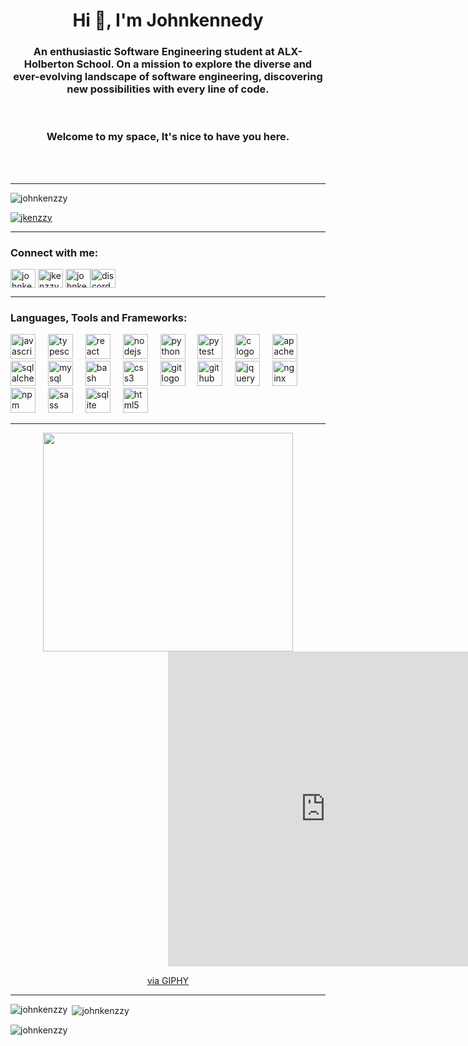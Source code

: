 <h1 align="center">Hi 👋, I'm Johnkennedy</h1>
<h3 align="center">An enthusiastic Software Engineering student at ALX-Holberton School. On a mission to explore the diverse and ever-evolving landscape of software engineering, discovering new possibilities with every line of code.</h3><br>

<h3 align="center">Welcome to my space, It's nice to have you here.</h3><br><br>

---

<p align="left"> <img src="https://komarev.com/ghpvc/?username=johnkenzzy&label=Profile%20views&color=0e75b6&style=flat" alt="johnkenzzy" /> </p>

<p align="left"> <a href="https://twitter.com/jkenzzy" target="blank"><img src="https://img.shields.io/twitter/follow/jkenzzy?logo=twitter&style=for-the-badge" alt="jkenzzy" /></a> </p>

---

<h3 align="left">Connect with me:</h3>
<p align="left">
<a href="https://codepen.io/johnkenzzy" target="blank"><img align="center" src="https://raw.githubusercontent.com/rahuldkjain/github-profile-readme-generator/master/src/images/icons/Social/codepen.svg" alt="johnkenzzy" height="30" width="40" /></a>
<a href="https://twitter.com/jkenzzy" target="blank"><img align="center" src="https://raw.githubusercontent.com/rahuldkjain/github-profile-readme-generator/master/src/images/icons/Social/twitter.svg" alt="jkenzzy" height="30" width="40" /></a>
<a href="https://linkedin.com/in/johnkennedy umeh" target="blank"><img align="center" src="https://raw.githubusercontent.com/rahuldkjain/github-profile-readme-generator/master/src/images/icons/Social/linked-in-alt.svg" alt="johnkennedy umeh" height="30" width="40" /></a><a title="Johnkennedy Umeh" target="blank"><img  align="center" src="https://raw.githubusercontent.com/maurodesouza/profile-readme-generator/master/src/assets/icons/social/discord/default.svg" width="40" height="30" alt="discord logo" /></a>
</p>

---

<h3 align="left">Languages, Tools and Frameworks:</h3>
<div align="left">
  <img src="https://cdn.jsdelivr.net/gh/devicons/devicon/icons/javascript/javascript-original.svg" height="40" alt="javascript logo"  />
  <img width="12" />
  <img src="https://cdn.jsdelivr.net/gh/devicons/devicon/icons/typescript/typescript-original.svg" height="40" alt="typescript logo"  />
  <img width="12" />
  <img src="https://cdn.jsdelivr.net/gh/devicons/devicon/icons/react/react-original.svg" height="40" alt="react logo"  />
  <img width="12" />
  <img src="https://cdn.jsdelivr.net/gh/devicons/devicon/icons/nodejs/nodejs-original.svg" height="40" alt="nodejs logo"  />
  <img width="12" />
  <img src="https://cdn.jsdelivr.net/gh/devicons/devicon/icons/python/python-original.svg" height="40" alt="python logo"  />
  <img width="12" />
  <img src="https://cdn.jsdelivr.net/gh/devicons/devicon/icons/pytest/pytest-original.svg" height="40" alt="pytest logo"  />
  <img width="12" />
  <img src="https://cdn.jsdelivr.net/gh/devicons/devicon/icons/c/c-original.svg" height="40" alt="c logo"  />
  <img width="12" />
  <img src="https://cdn.jsdelivr.net/gh/devicons/devicon/icons/apache/apache-original.svg" height="40" alt="apache logo"  />
  <img width="12" />
  <img src="https://cdn.jsdelivr.net/gh/devicons/devicon/icons/sqlalchemy/sqlalchemy-original.svg" height="40" alt="sqlalchemy logo"  />
  <img width="12" />
  <img src="https://cdn.jsdelivr.net/gh/devicons/devicon/icons/mysql/mysql-original.svg" height="40" alt="mysql logo"  />
  <img width="12" />
  <img src="https://cdn.jsdelivr.net/gh/devicons/devicon/icons/bash/bash-original.svg" height="40" alt="bash logo"  />
  <img width="12" />
  <img src="https://cdn.jsdelivr.net/gh/devicons/devicon/icons/css3/css3-original.svg" height="40" alt="css3 logo"  />
  <img width="12" />
  <img src="https://cdn.jsdelivr.net/gh/devicons/devicon/icons/git/git-original.svg" height="40" alt="git logo"  />
  <img width="12" />
  <img src="https://cdn.jsdelivr.net/gh/devicons/devicon/icons/github/github-original.svg" height="40" alt="github logo"  />
  <img width="12" />
  <img src="https://cdn.jsdelivr.net/gh/devicons/devicon/icons/jquery/jquery-original.svg" height="40" alt="jquery logo"  />
  <img width="12" />
  <img src="https://cdn.jsdelivr.net/gh/devicons/devicon/icons/nginx/nginx-original.svg" height="40" alt="nginx logo"  />
  <img width="12" />
  <img src="https://cdn.jsdelivr.net/gh/devicons/devicon/icons/npm/npm-original-wordmark.svg" height="40" alt="npm logo"  />
  <img width="12" />
  <img src="https://cdn.jsdelivr.net/gh/devicons/devicon/icons/sass/sass-original.svg" height="40" alt="sass logo"  />
  <img width="12" />
  <img src="https://cdn.jsdelivr.net/gh/devicons/devicon/icons/sqlite/sqlite-original.svg" height="40" alt="sqlite logo"  />
  <img width="12" />
  <img src="https://cdn.jsdelivr.net/gh/devicons/devicon/icons/html5/html5-original.svg" height="40" alt="html5 logo"  />
</div>

---

<div align="center">
  <img height="350" width="400" src=""  />
  <div style="width:100%;height:0;padding-bottom:100%;position:relative;"><iframe src="https://giphy.com/embed/78XCFBGOlS6keY1Bil" width="100%" height="100%" style="position:absolute" frameBorder="0" class="giphy-embed" allowFullScreen></iframe></div><p><a href="https://giphy.com/gifs/PizzaNinjas-programmer-pizza-ninjas-pizzaninjas-78XCFBGOlS6keY1Bil">via GIPHY</a></p>
</div>

---

<p><img align="left" src="https://github-readme-stats.vercel.app/api/top-langs?username=johnkenzzy&show_icons=true&locale=en&layout=compact" alt="johnkenzzy" /></p>

<p>&nbsp;<img align="center" src="https://github-readme-stats.vercel.app/api?username=johnkenzzy&show_icons=true&locale=en" alt="johnkenzzy" /></p>

<p><img align="center" src="https://github-readme-streak-stats.herokuapp.com/?user=johnkenzzy&" alt="johnkenzzy" /></p>
